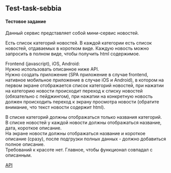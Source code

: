 ## Test-task-sebbia

#### Тестовое задание

Данный сервис представляет собой мини-сервис новостей.

Есть список категорий новостей.
В каждой категории есть список новостей, отдаваемых в коротком виде.
Каждую новость можно запросить в полном виде, чтобы получить html содержимое.

Frontend (javascript), iOS, Android:  
Нужно использовать описанное ниже API.  
Нужно создать приложение (SPA приложение в случае frontend, нативное мобильное приложение в случае iOS и Android), в котором на первом экране отображается список категорий новостей, при нажатии на категорию новости происходит переход к списку новостей (обязательно с пейджингом), при нажатии на конкретную новость должен происходить переход к экрану просмотра новости (обратите внимание, что текст новости содержит html).

В списке категорий должны отображаться только названия категорий.  
В списке новостей у каждой новости должны отображаться название, дата, короткое описание.  
На экране новости должны отображаться название и короткое описание (сразу), после подгрузки полных данных - должно добавиться полное описание.  
Требований к красоте нет. Главное, чтобы функционал совпадал с описанным.

[API](http://testtask.sebbia.com/swagger-ui.html#/news-controller)